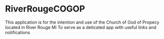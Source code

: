 # RiverRougeCOGOP
This application is for the intention and use of the Church of God of Propecy located in River Rouge Mi To serve as a deticated app with useful links and notifications
